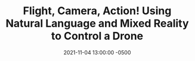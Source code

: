 ---
layout: post
title: Flight, Camera, Action! Using Natural Language and Mixed Reality to Control a Drone
authors: Huang B, Bayazit D, Ullman D, Gopalan N, Tellex S.
venue: ICRA, 2019
published: 2019-08-12 13:00:00 -0500
link: https://ieeexplore.ieee.org/document/8794200
date: 2021-11-04 13:00:00 -0500
location: Online
leader: Kishan Chandan
tags:
- Human Robot Interaction
---